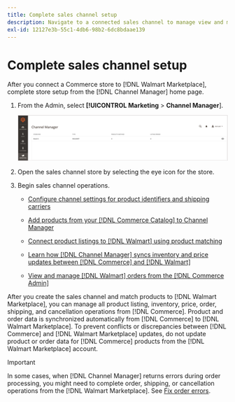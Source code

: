```yaml
---
title: Complete sales channel setup
description: Navigate to a connected sales channel to manage view and manage product listings, inventory and price updates, and track orders
exl-id: 12127e3b-55c1-4db6-98b2-6dc8bdaae139
---
```

# Complete sales channel setup

After you connect a Commerce store to [!DNL Walmart Marketplace], complete store setup from the [!DNL Channel Manager] home page.

1. From the Admin, select **[!UICONTROL Marketing** > **Channel Manager**].

   ![Manage Channel Manager Stores](assets/channel-manager-setup-first-store.png)

1. Open the sales channel store by selecting the eye icon for the store.

1. Begin sales channel operations.

   - [Configure channel settings for product identifiers and shipping carriers](settings-overview.md)

   - [Add products from your [!DNL Commerce Catalog] to Channel Manager](add-products-to-channel-store.md)

   - [Connect product listings to [!DNL Walmart] using product matching](connect-listings-to-marketplace.md)

   - [Learn how [!DNL Channel Manager] syncs inventory and price updates between [!DNL Commerce] and [!DNL Walmart]](inventory-and-price-updates.md)

   - [View and manage [!DNL Walmart] orders from the [!DNL Commerce Admin]](manage-orders.md)

After you create the sales channel and match products to [!DNL Walmart Marketplace], you can manage all product listing, inventory, price, order, shipping, and cancellation operations from [!DNL Commerce]. Product and order data is synchronized automatically from [!DNL Commerce] to [!DNL Walmart Marketplace]. To prevent conflicts or discrepancies between [!DNL Commerce] and [!DNL Walmart Marketplace] updates, do not update product or order data for [!DNL Commerce] products from the [!DNL Walmart Marketplace] account. 

>[!IMPORTANT]
>
>In some cases, when [!DNL Channel Manager] returns errors during order processing, you might need to complete order, shipping, or cancellation operations from the [!DNL Walmart Marketplace]. See [Fix order errors](process-orders.md#fix-order-errors).
